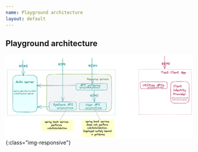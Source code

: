 ```yaml
---
name: Playground architecture
layout: default
---
```

## Playground architecture
![Playground architecture](/diagrams/oauth2/playground-architecture.png){:class="img-responsive"}